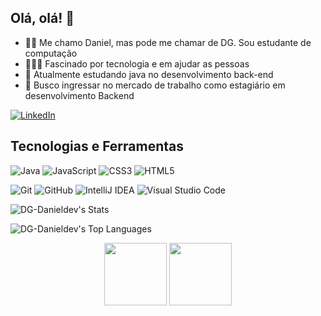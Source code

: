 ## Olá, olá! 👋

- 🙋🏾 Me chamo Daniel, mas pode me chamar de DG. Sou estudante de computação
- 🧑🏾‍💻 Fascinado por tecnologia e em ajudar as pessoas
- 🌱 Atualmente estudando java no desenvolvimento back-end
- 🎯 Busco ingressar no mercado de trabalho como estagiário em desenvolvimento Backend
  
[![LinkedIn](https://img.shields.io/badge/linkedin-%230077B5.svg?style=for-the-badge&logo=linkedin&logoColor=white&link=https://www.linkedin.com/in/dg-danieldev/)](https://www.linkedin.com/in/DG-Danieldev)

## Tecnologias e Ferramentas

![Java](https://img.shields.io/badge/java-%23ED8B00.svg?style=for-the-badge&logo=openjdk&logoColor=white)
![JavaScript](https://img.shields.io/badge/javascript-%23323330.svg?style=for-the-badge&logo=javascript&logoColor=%23F7DF1E)
![CSS3](https://img.shields.io/badge/CSS3-1572B6?style=for-the-badge&logo=css3&logoColor=white)
![HTML5](https://img.shields.io/badge/HTML5-E34F26?style=for-the-badge&logo=html5&logoColor=white)

![Git](https://img.shields.io/badge/git-%23F05033.svg?style=for-the-badge&logo=git&logoColor=white)
![GitHub](https://img.shields.io/badge/github-%23121011.svg?style=for-the-badge&logo=github&logoColor=white)
![IntelliJ IDEA](https://img.shields.io/badge/IntelliJIDEA-000000.svg?style=for-the-badge&logo=intellij-idea&logoColor=white)
![Visual Studio Code](https://img.shields.io/badge/Visual%20Studio%20Code-0078d7.svg?style=for-the-badge&logo=visual-studio-code&logoColor=white)

![DG-Danieldev's Stats](https://github-readme-stats.vercel.app/api?username=DG-Danieldev&theme=tokyonight&show_icons=true&hide_border=true&count_private=true)

![DG-Danieldev's Top Languages](https://github-readme-stats.vercel.app/api/top-langs/?username=DG-Danieldev&theme=tokyonight&show_icons=true&hide_border=true&layout=compact)

<div align=center>
  
[<img src="https://hermes.dio.me/tracks/a039b34c-7aa8-4a3d-b765-07c8c837f67a.png" height=100 widht=100>](https://web.dio.me/track/santander-2024-backend-com-java/)
[<img src="https://hermes.dio.me/courses/badge/257b94f1-4e16-4a0d-b090-c5abc0183cc9.png" height="100" widht=100>](https://www.linkedin.com/in/DG-Danieldev)

</div>
